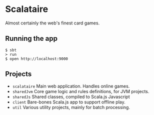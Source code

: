 # Scalataire

Almost certainly the web's finest card games.

## Running the app

```shell
$ sbt
> run
$ open http://localhost:9000
```

## Projects

* `scalataire` Main web application. Handles online games.
* `sharedJvm` Core game logic and rules definitions, for JVM projects.
* `sharedJs` Shared classes, compiled to Scala.js Javascript
* `client` Bare-bones Scala.js app to support offline play.
* `util` Various utility projects, mainly for batch processing.

